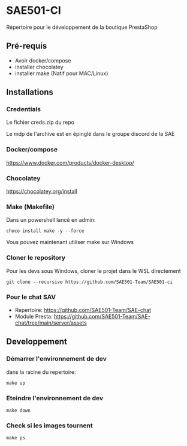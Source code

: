 # SAE501-CI

Répertoire pour le développement de la boutique PrestaShop

## Pré-requis

- Avoir docker/compose
- installer chocolatey
- installer make (Natif pour MAC/Linux)

## Installations

### Credentials

Le fichier creds.zip du repo

Le mdp de l'archive est en épinglé dans le groupe discord de la SAE

### Docker/compose

https://www.docker.com/products/docker-desktop/

### Chocolatey

https://chocolatey.org/install

### Make (Makefile)

Dans un powershell lancé en admin:

```
choco install make -y --force
```

Vous pouvez maintenant utiliser make sur Windows

### Cloner le repository  

Pour les devs sous Windows, cloner le projet dans le WSL directement

```
git clone --recursive https://github.com/SAE501-Team/SAE501-ci
```

### Pour le chat SAV

- Repertoire: https://github.com/SAE501-Team/SAE-chat
- Module Presta: https://github.com/SAE501-Team/SAE-chat/tree/main/server/assets

## Developpement

### Démarrer l'environnement de dev

dans la racine du repertoire:

```
make up
```

### Eteindre l'environnement de dev

```
make down
```

### Check si les images tournent

```
make ps
```

